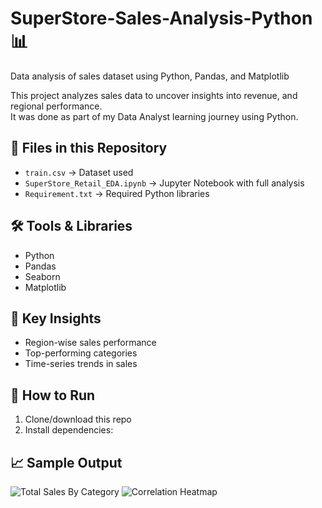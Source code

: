 # SuperStore-Sales-Analysis-Python 📊
Data analysis of sales dataset using Python, Pandas, and Matplotlib

This project analyzes sales data to uncover insights into revenue, and regional performance.  
It was done as part of my Data Analyst learning journey using Python.

## 📂 Files in this Repository
- `train.csv` → Dataset used
- `SuperStore_Retail_EDA.ipynb` → Jupyter Notebook with full analysis
- `Requirement.txt` → Required Python libraries

## 🛠 Tools & Libraries
- Python
- Pandas
- Seaborn
- Matplotlib

## 🔑 Key Insights
- Region-wise sales performance
- Top-performing categories
- Time-series trends in sales

## 🚀 How to Run
1. Clone/download this repo
2. Install dependencies:

## 📈 Sample Output
![Total Sales By Category](<img width="700" height="713" alt="Total Sales By Category" src="https://github.com/user-attachments/assets/10a9dbf1-0dd7-4538-b11e-d613108c63da" />
)
![Correlation Heatmap](<img width="920" height="557" alt="Heatmap" src="https://github.com/user-attachments/assets/d52b2685-b59c-4312-a708-6176dacc41ae" />
)
